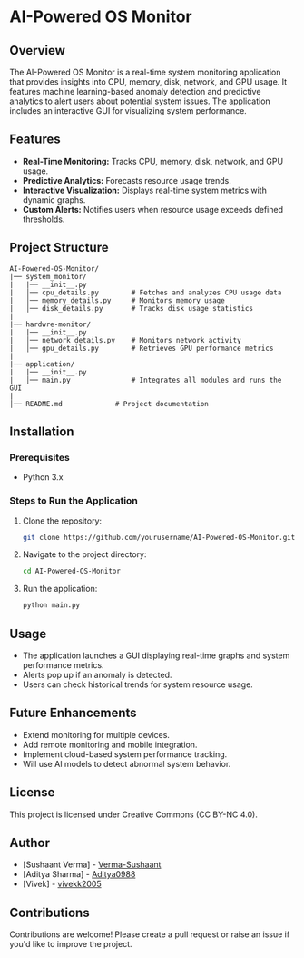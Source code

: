 # AI-Powered OS Monitor

## Overview
The AI-Powered OS Monitor is a real-time system monitoring application that provides insights into CPU, memory, disk, network, and GPU usage. It features machine learning-based anomaly detection and predictive analytics to alert users about potential system issues. The application includes an interactive GUI for visualizing system performance.

## Features
- **Real-Time Monitoring:** Tracks CPU, memory, disk, network, and GPU usage.
- **Predictive Analytics:** Forecasts resource usage trends.
- **Interactive Visualization:** Displays real-time system metrics with dynamic graphs.
- **Custom Alerts:** Notifies users when resource usage exceeds defined thresholds.

## Project Structure
```
AI-Powered-OS-Monitor/
|── system_monitor/
|   |── __init__.py
|   │── cpu_details.py        # Fetches and analyzes CPU usage data
|   │── memory_details.py     # Monitors memory usage
|   │── disk_details.py       # Tracks disk usage statistics
|
|── hardwre-monitor/
|   |── __init__.py
|   │── network_details.py    # Monitors network activity
|   │── gpu_details.py        # Retrieves GPU performance metrics
|
|── application/
|   |── __init__.py
|   │── main.py               # Integrates all modules and runs the GUI
|
│── README.md             # Project documentation
```

## Installation
### Prerequisites
- Python 3.x

### Steps to Run the Application
1. Clone the repository:
   ```sh
   git clone https://github.com/yourusername/AI-Powered-OS-Monitor.git
   ```
2. Navigate to the project directory:
   ```sh
   cd AI-Powered-OS-Monitor
   ```
3. Run the application:
   ```sh
   python main.py
   ```

## Usage
- The application launches a GUI displaying real-time graphs and system performance metrics.
- Alerts pop up if an anomaly is detected.
- Users can check historical trends for system resource usage.

## Future Enhancements
- Extend monitoring for multiple devices.
- Add remote monitoring and mobile integration.
- Implement cloud-based system performance tracking.
- Will use AI models to detect abnormal system behavior.

## License
This project is licensed under Creative Commons (CC BY-NC 4.0).

## Author
- [Sushaant Verma] - [Verma-Sushaant](https://github.com/Verma-Sushaant)
- [Aditya Sharma] - [Aditya0988](https://github.com/Aditya0988)
- [Vivek] - [vivekk2005](https://github.com/vivekk2005)

## Contributions
Contributions are welcome! Please create a pull request or raise an issue if you'd like to improve the project.
